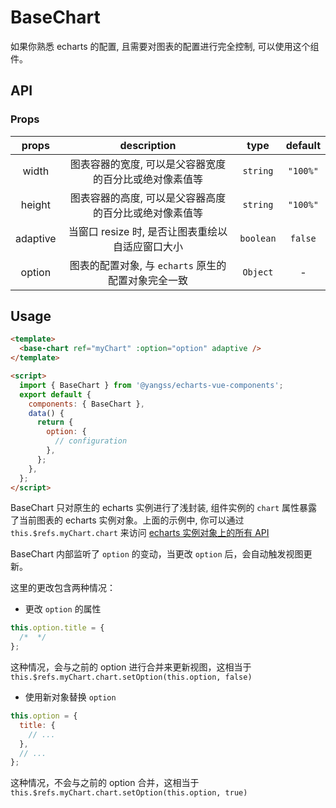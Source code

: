 # BaseChart

如果你熟悉 echarts 的配置, 且需要对图表的配置进行完全控制, 可以使用这个组件。

## API

### Props

|  props   |                      description                       |   type    | default  |
| :------: | :----------------------------------------------------: | :-------: | :------: |
|  width   | 图表容器的宽度, 可以是父容器宽度的百分比或绝对像素值等 | `string`  | `"100%"` |
|  height  | 图表容器的高度, 可以是父容器高度的百分比或绝对像素值等 | `string`  | `"100%"` |
| adaptive |    当窗口 resize 时, 是否让图表重绘以自适应窗口大小    | `boolean` | `false`  |
|  option  |  图表的配置对象, 与 `echarts` 原生的配置对象完全一致   | `Object`  |    -     |

## Usage

```html
<template>
  <base-chart ref="myChart" :option="option" adaptive />
</template>

<script>
  import { BaseChart } from '@yangss/echarts-vue-components';
  export default {
    components: { BaseChart },
    data() {
      return {
        option: {
          // configuration
        },
      };
    },
  };
</script>
```

BaseChart 只对原生的 echarts 实例进行了浅封装, 组件实例的 `chart` 属性暴露了当前图表的 echarts 实例对象。上面的示例中, 你可以通过 `this.$refs.myChart.chart` 来访问 [echarts 实例对象上的所有 API](https://www.echartsjs.com/zh/api.html#echartsInstance)

BaseChart 内部监听了 `option` 的变动，当更改 `option` 后，会自动触发视图更新。

这里的更改包含两种情况：

- 更改 `option` 的属性

```js
this.option.title = {
  /*  */
};
```

这种情况，会与之前的 option 进行合并来更新视图，这相当于 `this.$refs.myChart.chart.setOption(this.option, false)`

- 使用新对象替换 `option`

```js
this.option = {
  title: {
    // ...
  },
  // ...
};
```

这种情况，不会与之前的 option 合并，这相当于 `this.$refs.myChart.chart.setOption(this.option, true)`
